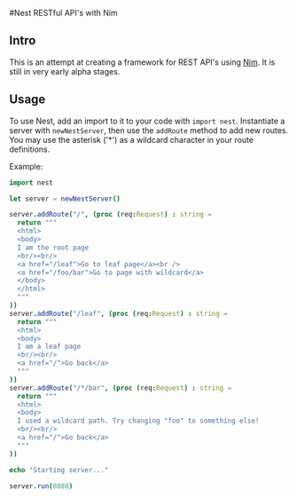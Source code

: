 #Nest
RESTful API's with Nim

## Intro
This is an attempt at creating a framework for REST API's using [Nim](http://nim-lang.org). It is still in very early alpha stages.

## Usage
To use Nest, add an import to it to your code with `import nest`. Instantiate a server with `newNestServer`, then use the `addRoute` method to add new routes. You may use the asterisk ('*') as a wildcard character in your route definitions.

Example:
```nim
import nest

let server = newNestServer()

server.addRoute("/", (proc (req:Request) : string =
  return """
  <html>
  <body>
  I am the root page
  <br/><br/>
  <a href="/leaf">Go to leaf page</a><br />
  <a href="/foo/bar">Go to page with wildcard</a>
  </body>
  </html>
  """
))
server.addRoute("/leaf", (proc (req:Request) : string =
  return """
  <html>
  <body>
  I am a leaf page
  <br/><br/>
  <a href="/">Go back</a>
  """
))
server.addRoute("/*/bar", (proc (req:Request) : string =
  return """
  <html>
  <body>
  I used a wildcard path. Try changing "foo" to something else!
  <br/><br/>
  <a href="/">Go back</a>
  """
))

echo "Starting server..."

server.run(8080)
```
